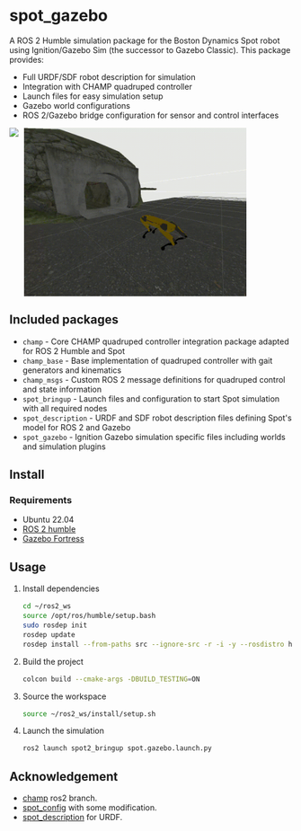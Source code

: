 # spot_gazebo

A ROS 2 Humble simulation package for the Boston Dynamics Spot robot using Ignition/Gazebo Sim (the successor to Gazebo Classic). This package provides:

- Full URDF/SDF robot description for simulation
- Integration with CHAMP quadruped controller
- Launch files for easy simulation setup
- Gazebo world configurations
- ROS 2/Gazebo bridge configuration for sensor and control interfaces

<div style="display: flex; gap: 10px;">
    <img src="assets/walking_rviz.gif" height="300">
    <img src="assets/walking_entrance.gif" height="300">
</div>

<!-- <img src="assets/gazebo_rviz_spot.png" width="800"> -->

## Included packages

* `champ` - Core CHAMP quadruped controller integration package adapted for ROS 2 Humble and Spot
* `champ_base` - Base implementation of quadruped controller with gait generators and kinematics
* `champ_msgs` - Custom ROS 2 message definitions for quadruped control and state information
* `spot_bringup` - Launch files and configuration to start Spot simulation with all required nodes
* `spot_description` - URDF and SDF robot description files defining Spot's model for ROS 2 and Gazebo
* `spot_gazebo` - Ignition Gazebo simulation specific files including worlds and simulation plugins

## Install

### Requirements

- Ubuntu 22.04
- [ROS 2 humble](https://docs.ros.org/en/humble/Installation.html) 
- [Gazebo Fortress](https://gazebosim.org/docs/fortress/install/)

## Usage

1. Install dependencies
    ```bash
    cd ~/ros2_ws
    source /opt/ros/humble/setup.bash
    sudo rosdep init
    rosdep update
    rosdep install --from-paths src --ignore-src -r -i -y --rosdistro humble
    ```
2. Build the project
    ```bash
    colcon build --cmake-args -DBUILD_TESTING=ON
    ```
3. Source the workspace
    ```bash
    source ~/ros2_ws/install/setup.sh
    ```
4. Launch the simulation
    ```bash
    ros2 launch spot2_bringup spot.gazebo.launch.py
    ```
## Acknowledgement
* [champ](https://github.com/chvmp/champ/tree/ros2) ros2 branch.
* [spot_config](https://github.com/chvmp/robots/tree/master/configs/spot_config) with some modification.
* [spot_description](https://github.com/clearpathrobotics/spot_ros) for URDF.
